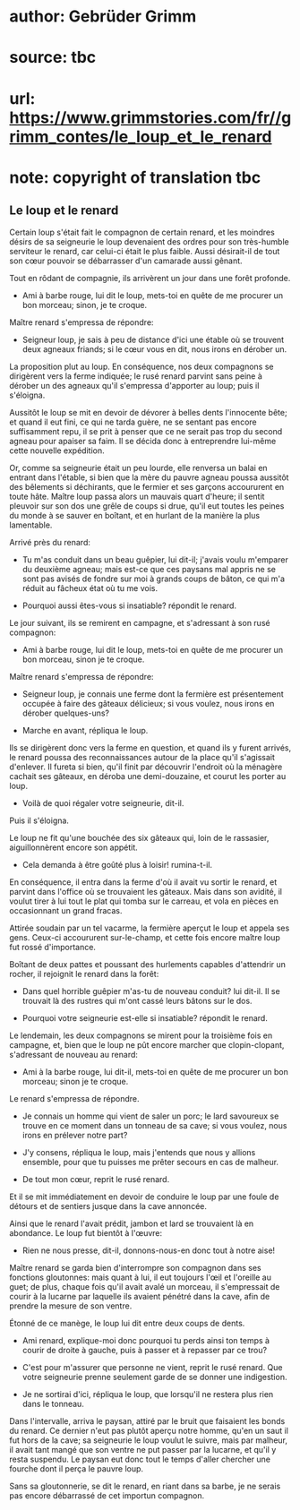 # author: Gebrüder Grimm
# source: tbc
# url: https://www.grimmstories.com/fr//grimm_contes/le_loup_et_le_renard
# note: copyright of translation tbc

## Le loup et le renard 

Certain loup s'était fait le compagnon de certain renard, et les
moindres désirs de sa seigneurie le loup devenaient des ordres pour son
très-humble serviteur le renard, car celui-ci était le plus faible.
Aussi désirait-il de tout son cœur pouvoir se débarrasser d'un camarade
aussi gênant.

Tout en rôdant de compagnie, ils arrivèrent un jour dans une forêt
profonde.

- Ami à barbe rouge, lui dit le loup, mets-toi en quête de me procurer
un bon morceau; sinon, je te croque.

Maître renard s'empressa de répondre:

- Seigneur loup, je sais à peu de distance d'ici une étable où se
trouvent deux agneaux friands; si le cœur vous en dit, nous irons en
dérober un.

La proposition plut au loup. En conséquence, nos deux compagnons se
dirigèrent vers la ferme indiquée; le rusé renard parvint sans peine à
dérober un des agneaux qu'il s'empressa d'apporter au loup; puis il
s'éloigna.

Aussitôt le loup se mit en devoir de dévorer à belles dents l'innocente
bête; et quand il eut fini, ce qui ne tarda guère, ne se sentant pas
encore suffisamment repu, il se prit à penser que ce ne serait pas trop
du second agneau pour apaiser sa faim. Il se décida donc à entreprendre
lui-même cette nouvelle expédition.

Or, comme sa seigneurie était un peu lourde, elle renversa un balai en
entrant dans l'étable, si bien que la mère du pauvre agneau poussa
aussitôt des bêlements si déchirants, que le fermier et ses garçons
accoururent en toute hâte. Maître loup passa alors un mauvais quart
d'heure; il sentit pleuvoir sur son dos une grêle de coups si drue,
qu'il eut toutes les peines du monde à se sauver en boîtant, et en
hurlant de la manière la plus lamentable.

Arrivé près du renard:

- Tu m'as conduit dans un beau guêpier, lui dit-il; j'avais voulu
m'emparer du deuxième agneau; mais est-ce que ces paysans mal appris ne
se sont pas avisés de fondre sur moi à grands coups de bâton, ce qui
m'a réduit au fâcheux état où tu me vois.

- Pourquoi aussi êtes-vous si insatiable? répondit le renard.

Le jour suivant, ils se remirent en campagne, et s'adressant à son rusé
compagnon:

- Ami à barbe rouge, lui dit le loup, mets-toi en quête de me procurer
un bon morceau, sinon je te croque.

Maître renard s'empressa de répondre:

- Seigneur loup, je connais une ferme dont la fermière est présentement
occupée à faire des gâteaux délicieux; si vous voulez, nous irons en
dérober quelques-uns?

- Marche en avant, répliqua le loup.

Ils se dirigèrent donc vers la ferme en question, et quand ils y furent
arrivés, le renard poussa des reconnaissances autour de la place qu'il
s'agissait d'enlever. Il fureta si bien, qu'il finit par découvrir
l'endroit où la ménagère cachait ses gâteaux, en déroba une
demi-douzaine, et courut les porter au loup.

- Voilà de quoi régaler votre seigneurie, dit-il.

Puis il s'éloigna.

Le loup ne fit qu'une bouchée des six gâteaux qui, loin de le
rassasier, aiguillonnèrent encore son appétit.

- Cela demanda à être goûté plus à loisir! rumina-t-il.

En conséquence, il entra dans la ferme d'où il avait vu sortir le
renard, et parvint dans l'office où se trouvaient les gâteaux. Mais
dans son avidité, il voulut tirer à lui tout le plat qui tomba sur le
carreau, et vola en pièces en occasionnant un grand fracas.

Attirée soudain par un tel vacarme, la fermière aperçut le loup et
appela ses gens. Ceux-ci accoururent sur-le-champ, et cette fois encore
maître loup fut rossé d'importance.

Boîtant de deux pattes et poussant des hurlements capables d'attendrir
un rocher, il rejoignit le renard dans la forêt:

- Dans quel horrible guêpier m'as-tu de nouveau conduit? lui dit-il.
Il se trouvait là des rustres qui m'ont cassé leurs bâtons sur le dos.

- Pourquoi votre seigneurie est-elle si insatiable? répondit le renard.

Le lendemain, les deux compagnons se mirent pour la troisième fois en
campagne, et, bien que le loup ne pût encore marcher que clopin-clopant,
s'adressant de nouveau au renard:

- Ami à la barbe rouge, lui dit-il, mets-toi en quête de me procurer un
bon morceau; sinon je te croque.

Le renard s'empressa de répondre.

- Je connais un homme qui vient de saler un porc; le lard savoureux se
trouve en ce moment dans un tonneau de sa cave; si vous voulez, nous
irons en prélever notre part?

- J'y consens, répliqua le loup, mais j'entends que nous y allions
ensemble, pour que tu puisses me prêter secours en cas de malheur.

- De tout mon cœur, reprit le rusé renard.

Et il se mit immédiatement en devoir de conduire le loup par une foule
de détours et de sentiers jusque dans la cave annoncée.

Ainsi que le renard l'avait prédit, jambon et lard se trouvaient là en
abondance. Le loup fut bientôt à l'œuvre:

- Rien ne nous presse, dit-il, donnons-nous-en donc tout à notre aise!

Maître renard se garda bien d'interrompre son compagnon dans ses
fonctions gloutonnes: mais quant à lui, il eut toujours l'œil et
l'oreille au guet; de plus, chaque fois qu'il avait avalé un morceau,
il s'empressait de courir à la lucarne par laquelle ils avaient pénétré
dans la cave, afin de prendre la mesure de son ventre.

Étonné de ce manège, le loup lui dit entre deux coups de dents.

- Ami renard, explique-moi donc pourquoi tu perds ainsi ton temps à
courir de droite à gauche, puis à passer et à repasser par ce trou?

- C'est pour m'assurer que personne ne vient, reprit le rusé renard.
Que votre seigneurie prenne seulement garde de se donner une
indigestion.

- Je ne sortirai d'ici, répliqua le loup, que lorsqu'il ne restera
plus rien dans le tonneau.

Dans l'intervalle, arriva le paysan, attiré par le bruit que faisaient
les bonds du renard. Ce dernier n'eut pas plutôt aperçu notre homme,
qu'en un saut il fut hors de la cave; sa seigneurie le loup voulut le
suivre, mais par malheur, il avait tant mangé que son ventre ne put
passer par la lucarne, et qu'il y resta suspendu. Le paysan eut donc
tout le temps d'aller chercher une fourche dont il perça le pauvre
loup.

Sans sa gloutonnerie, se dit le renard, en riant dans sa barbe, je ne
serais pas encore débarrassé de cet importun compagnon.
